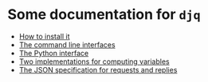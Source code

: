 <!-- (C) British Crown Copyright 2016, Met Office.
     See LICENSE.md in the top directory for license details. -->

# Some documentation for `djq`

* [How to install it](Installation.md)
* [The command line interfaces](Command-line.md)
* [The Python interface](Python-interface.md)
* [Two implementations for computing variables](Implementations.md)
* [The JSON specification for requests and replies](JSON-spec.md)
